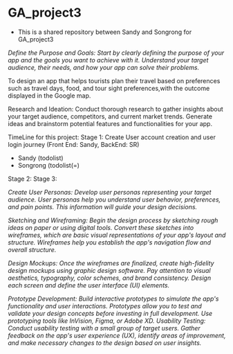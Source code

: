 # GA_project3
- This is a shared repository between Sandy and Songrong for GA_project3


_Define the Purpose and Goals: Start by clearly defining the purpose of your app and the goals you want to achieve with it. Understand your target audience, their needs, and how your app can solve their problems._

To design an app that helps tourists plan their travel based on preferences such as travel days, food, and tour sight preferences,with the outcome displayed in the Google map. 


Research and Ideation: Conduct thorough research to gather insights about your target audience, competitors, and current market trends. Generate ideas and brainstorm potential features and functionalities for your app.

TimeLine for this project: 
Stage 1: Create User account creation and user login journey (Front End: Sandy, BackEnd: SR)
   - Sandy (todolist)
   - Songrong (todolist(=)

Stage 2: 
Stage 3: 



_Create User Personas: Develop user personas representing your target audience. User personas help you understand user behavior, preferences, and pain points. This information will guide your design decisions._


_Sketching and Wireframing: Begin the design process by sketching rough ideas on paper or using digital tools. Convert these sketches into wireframes, which are basic visual representations of your app's layout and structure. Wireframes help you establish the app's navigation flow and overall structure._


_Design Mockups: Once the wireframes are finalized, create high-fidelity design mockups using graphic design software. Pay attention to visual aesthetics, typography, color schemes, and brand consistency. Design each screen and define the user interface (UI) elements._


_Prototype Development: Build interactive prototypes to simulate the app's functionality and user interactions. Prototypes allow you to test and validate your design concepts before investing in full development. Use prototyping tools like InVision, Figma, or Adobe XD.
Usability Testing: Conduct usability testing with a small group of target users. Gather feedback on the app's user experience (UX), identify areas of improvement, and make necessary changes to the design based on user insights._


